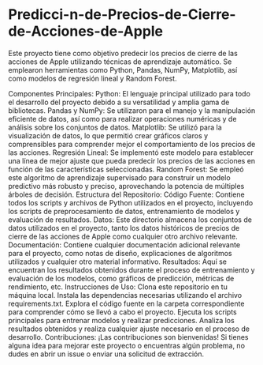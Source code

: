 # Predicci-n-de-Precios-de-Cierre-de-Acciones-de-Apple
Este proyecto tiene como objetivo predecir los precios de cierre de las acciones de Apple utilizando técnicas de aprendizaje automático. Se emplearon herramientas como Python, Pandas, NumPy, Matplotlib, así como modelos de regresión lineal y Random Forest.

Componentes Principales:
Python: El lenguaje principal utilizado para todo el desarrollo del proyecto debido a su versatilidad y amplia gama de bibliotecas.
Pandas y NumPy: Se utilizaron para el manejo y la manipulación eficiente de datos, así como para realizar operaciones numéricas y de análisis sobre los conjuntos de datos.
Matplotlib: Se utilizó para la visualización de datos, lo que permitió crear gráficos claros y comprensibles para comprender mejor el comportamiento de los precios de las acciones.
Regresión Lineal: Se implementó este modelo para establecer una línea de mejor ajuste que pueda predecir los precios de las acciones en función de las características seleccionadas.
Random Forest: Se empleó este algoritmo de aprendizaje supervisado para construir un modelo predictivo más robusto y preciso, aprovechando la potencia de múltiples árboles de decisión.
Estructura del Repositorio:
Código Fuente: Contiene todos los scripts y archivos de Python utilizados en el proyecto, incluyendo los scripts de preprocesamiento de datos, entrenamiento de modelos y evaluación de resultados.
Datos: Este directorio almacena los conjuntos de datos utilizados en el proyecto, tanto los datos históricos de precios de cierre de las acciones de Apple como cualquier otro archivo relevante.
Documentación: Contiene cualquier documentación adicional relevante para el proyecto, como notas de diseño, explicaciones de algoritmos utilizados y cualquier otro material informativo.
Resultados: Aquí se encuentran los resultados obtenidos durante el proceso de entrenamiento y evaluación de los modelos, como gráficos de predicción, métricas de rendimiento, etc.
Instrucciones de Uso:
Clona este repositorio en tu máquina local.
Instala las dependencias necesarias utilizando el archivo requirements.txt.
Explora el código fuente en la carpeta correspondiente para comprender cómo se llevó a cabo el proyecto.
Ejecuta los scripts principales para entrenar modelos y realizar predicciones.
Analiza los resultados obtenidos y realiza cualquier ajuste necesario en el proceso de desarrollo.
Contribuciones:
¡Las contribuciones son bienvenidas! Si tienes alguna idea para mejorar este proyecto o encuentras algún problema, no dudes en abrir un issue o enviar una solicitud de extracción.

